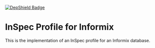 [![DepShield Badge](https://depshield.sonatype.org/badges/SpokeyWheeler/inspec-informix/depshield.svg)](https://depshield.github.io)

# InSpec Profile for Informix

This is the implementation of an InSpec profile for an Informix database.
